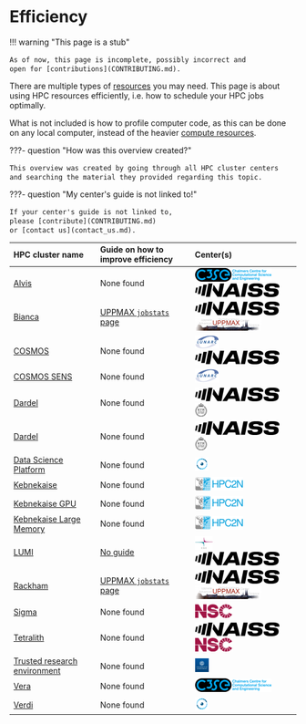 # Efficiency

!!! warning "This page is a stub"

    As of now, this page is incomplete, possibly incorrect and
    open for [contributions](CONTRIBUTING.md).

There are multiple types of [resources](resources.md) you may need.
This page is about using HPC resources efficiently,
i.e. how to schedule your HPC jobs optimally.

What is not included is how to profile computer code,
as this can be done on any local computer,
instead of the heavier [compute resources](compute.md).

???- question "How was this overview created?"

    This overview was created by going through all HPC cluster centers
    and searching the material they provided regarding this topic.

???- question "My center's guide is not linked to!"

    If your center's guide is not linked to,
    please [contribute](CONTRIBUTING.md)
    or [contact us](contact_us.md).

<!-- markdownlint-disable MD013 --><!-- Tables cannot be split up over lines, hence will break 80 characters per line -->

|HPC cluster name|Guide on how to improve efficiency|Center(s)|
|:----------------------------|:----------------|:---------|
|[Alvis](https://www.c3se.chalmers.se/about/Alvis/)                                      |None found                                                                                             |![C3SE](logo/c3se_logo_134_x_24.png) ![NAISS](logo/naiss_logo_148_x_24.png)|
|[Bianca](https://docs.uppmax.uu.se/cluster_guides/bianca/)                              |[UPPMAX `jobstats` page](https://docs.uppmax.uu.se/software/jobstats/#efficient-use)                   |![NAISS](logo/naiss_logo_148_x_24.png) ![UPPMAX](logo/uppmax_logo_116_x_24.png)|
|[COSMOS](https://www.lunarc.lu.se/systems/cosmos/)                                      |None found                                                                                             |![LUNARC](logo/lunarc_logo_42_x_24.png) ![NAISS](logo/naiss_logo_148_x_24.png)|
|[COSMOS SENS](https://www.lunarc.lu.se/systems/cosmos-sens/)                            |None found                                                                                             |![LUNARC](logo/lunarc_logo_42_x_24.png)|
|[Dardel](https://www.pdc.kth.se/hpc-services/computing-systems/dardel-hpc-system/dardel)|None found                                                                                             |![NAISS](logo/naiss_logo_148_x_24.png) ![PDC](logo/pdc_logo_21_x_24.png)|
|[Dardel](https://www.pdc.kth.se/hpc-services/computing-systems/dardel-hpc-system/dardel)|None found                                                                                             |![NAISS](logo/naiss_logo_148_x_24.png) ![PDC](logo/pdc_logo_21_x_24.png)|
|[Data Science Platform](https://datahub.aida.scilifelab.se/data-science-platform/)      |None found                                                                                             |![AIDA Data Hub](logo/aida_logo_24_x_24.png)|
|[Kebnekaise](https://www.hpc2n.umu.se/resources/hardware/kebnekaise)                    |None found                                                                                             |![HPC2N](logo/hpc2n_logo_84_x_24.png)|
|[Kebnekaise GPU](https://www.hpc2n.umu.se/resources/hardware/kebnekaise)                |None found                                                                                             |![HPC2N](logo/hpc2n_logo_84_x_24.png)|
|[Kebnekaise Large Memory](https://www.hpc2n.umu.se/resources/hardware/kebnekaise)       |None found                                                                                             |![HPC2N](logo/hpc2n_logo_84_x_24.png)|
|[LUMI](https://lumi-supercomputer.eu/)                                                  |[No guide](https://lumi-supercomputer.github.io/LUMI-training-materials/2p3day-20250303/M201-Slurm/#qa)|![CSC](logo/csc_logo_31_x_24.png) ![NAISS](logo/naiss_logo_148_x_24.png)|
|[Rackham](https://docs.uppmax.uu.se/cluster_guides/rackham/)                            |[UPPMAX `jobstats` page](https://docs.uppmax.uu.se/software/jobstats/#efficient-use)                   |![NAISS](logo/naiss_logo_148_x_24.png) ![UPPMAX](logo/uppmax_logo_116_x_24.png)|
|[Sigma](https://www.nsc.liu.se/systems/sigma/)                                          |None found                                                                                             |![NSC](logo/nsc_logo_66_x_24.png)|
|[Tetralith](https://www.nsc.liu.se/systems/tetralith/)                                  |None found                                                                                             |![NAISS](logo/naiss_logo_148_x_24.png) ![NSC](logo/nsc_logo_66_x_24.png)|
|[Trusted research environment](https://tre.gu.se/)                                      |None found                                                                                             |![University of Gothenburg](logo/university_of_gothenburg_logo_24_x_24.png)|
|[Vera](https://www.c3se.chalmers.se/about/Vera/)                                        |None found                                                                                             |![C3SE](logo/c3se_logo_134_x_24.png)|
|[Verdi](https://datahub.aida.scilifelab.se/data-science-platform/hardware/#verdi)       |None found                                                                                             |![AIDA Data Hub](logo/aida_logo_24_x_24.png)|

<!-- markdownlint-enable MD013 -->
